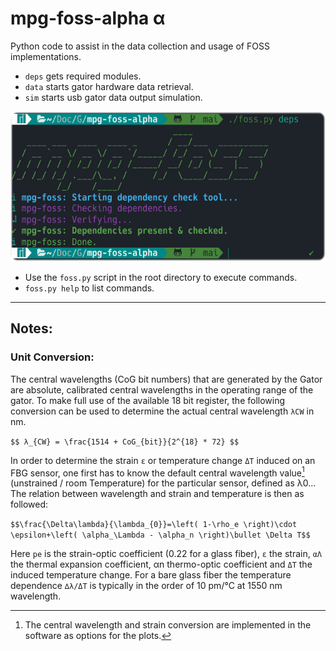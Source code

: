 # mpg-foss-alpha α
 Python code to assist in the data collection and usage of FOSS implementations.

 - `deps` gets required modules.
 - `data` starts gator hardware data retrieval.
 - `sim` starts usb gator data output simulation.

<p align="center">
	<img height="240" src="https://github.com/Fiber-Optic-Sensing-System/mpg-foss/blob/3ae0fde76840068c445936d9e18543469b4d0705/data/images/example_usage.png?raw=true"/>
</p>

 - Use the `foss.py` script in the root directory to execute commands.
 - `foss.py help` to list commands.
 
 ______________________

## Notes:

### Unit Conversion:
The central wavelengths (CoG bit numbers) that are generated by the Gator are absolute, calibrated central wavelengths in the operating range of the gator. To make full use of the available 18 bit register, the following conversion can be used to determine the actual central wavelength `λCW` in nm.

`$$ λ_{CW} = \frac{1514 + CoG_{bit}}{2^{18} * 72} $$`

In order to determine the strain `ε` or temperature change `ΔT` induced on an FBG sensor, one first has to know the default central wavelength value[^†] (unstrained / room Temperature) for the particular sensor, defined as λ0...  The relation between wavelength and strain and temperature is then as followed:

`$$\frac{\Delta\lambda}{\lambda_{0}}=\left( 1-\rho_e \right)\cdot \epsilon+\left( \alpha_\Lambda - \alpha_n \right)\bullet \Delta T$$`

Here `pe` is the strain-optic coefficient (0.22 for a glass fiber), `ε` the strain, `αΛ` the thermal expansion coefficient, αn thermo-optic coefficient and `ΔT` the induced temperature change.  For a bare glass fiber the temperature dependence `∆λ/ΔT` is typically in the order of 10 pm/°C at 1550 nm wavelength.

[^†]: The central wavelength and strain conversion are implemented in the software as options for the plots. 
